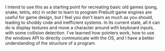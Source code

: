 I intend to use this as a starting point for recreating basic old games (pong, snake, tetris, etc) in order to learn to program
Prebuilt game engines are useful for game design, but I feel you don't learn as much as you should, leading to shoddy code and inefficient systems.
In its current state, all it can do is display textures and move a character around with keyboard inputs, with some collision detection.
I've learned how pointers work, how to use the windows API to directly communicate with the OS, and I have a better understanding of the structure of a program.
